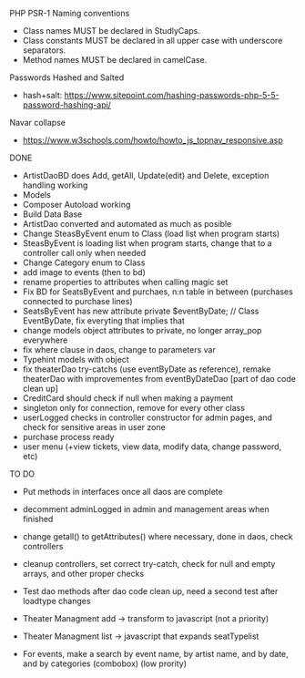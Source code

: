 PHP PSR-1 Naming conventions

- Class names MUST be declared in StudlyCaps.
- Class constants MUST be declared in all upper case with underscore separators.
- Method names MUST be declared in camelCase.

Passwords Hashed and Salted

- hash+salt: https://www.sitepoint.com/hashing-passwords-php-5-5-password-hashing-api/

Navar collapse

- https://www.w3schools.com/howto/howto_js_topnav_responsive.asp

DONE

- ArtistDaoBD does Add, getAll, Update(edit) and Delete, exception handling working
- Models
- Composer Autoload working
- Build Data Base
- ArtistDao converted and automated as much as posible
- Change SteasByEvent enum to Class (load list when program starts)
- SteasByEvent is loading list when program starts, change that to a controller call only when needed
- Change Category enum to Class
- add image to events (then to bd)
- rename properties to attributes when calling magic set
- Fix BD for SeatsByEvent and purchaes, n:n table in between (purchases connected to purchase lines)
- SeatsByEvent has new attribute private $eventByDate; // Class EventByDate, fix everyting that implies that
- change models object attributes to private, no longer array_pop everywhere
- fix where clause in daos, change to parameters var
- Typehint models with object
- fix theaterDao try-catchs (use eventByDate as reference), remake theaterDao with improvementes from eventByDateDao [part of dao code clean up]
- CreditCard should check if null when making a payment
- singleton only for connection, remove for every other class
- userLogged checks in controller constructor for admin pages, and check for sensitive areas in user zone
- purchase process ready
- user menu (+view tickets, view data, modify data, change password, etc)


TO DO

- Put methods in interfaces once all daos are complete
- decomment adminLogged in admin and management areas when finished
- change getall() to getAttributes() where necessary, done in daos, check controllers
- cleanup controllers, set correct try-catch, check for null and empty arrays, and other proper checks
- Test dao methods after dao code clean up, need a second test after loadtype changes

- Theater Managment add -> transform to javascript (not a priority)
- Theater Managment list -> javascript that expands seatTypelist

- For events, make a search by event name, by artist name, and by date, and by categories (combobox) (low prority)

 
